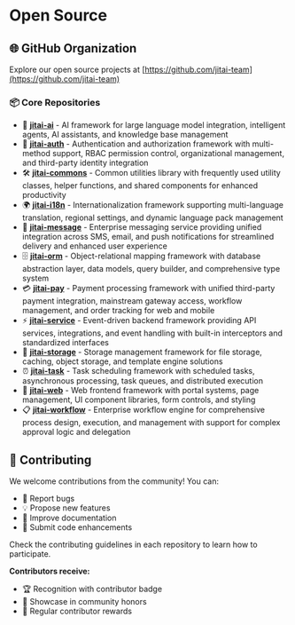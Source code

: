 # Open Source

## 🌐 GitHub Organization

Explore our open source projects at [https://github.com/jitai-team](https://github.com/jitai-team)

### 📦 Core Repositories

- 🤖 **[jitai-ai](https://github.com/jitai-team/jitai-ai)** - AI framework for large language model integration, intelligent agents, AI assistants, and knowledge base management
- 🔐 **[jitai-auth](https://github.com/jitai-team/jitai-auth)** - Authentication and authorization framework with multi-method support, RBAC permission control, organizational management, and third-party identity integration
- 🛠️ **[jitai-commons](https://github.com/jitai-team/jitai-commons)** - Common utilities library with frequently used utility classes, helper functions, and shared components for enhanced productivity
- 🌍 **[jitai-i18n](https://github.com/jitai-team/jitai-i18n)** - Internationalization framework supporting multi-language translation, regional settings, and dynamic language pack management
- 📨 **[jitai-message](https://github.com/jitai-team/jitai-message)** - Enterprise messaging service providing unified integration across SMS, email, and push notifications for streamlined delivery and enhanced user experience
- 🗄️ **[jitai-orm](https://github.com/jitai-team/jitai-orm)** - Object-relational mapping framework with database abstraction layer, data models, query builder, and comprehensive type system
- 💳 **[jitai-pay](https://github.com/jitai-team/jitai-pay)** - Payment processing framework with unified third-party payment integration, mainstream gateway access, workflow management, and order tracking for web and mobile
- ⚡ **[jitai-service](https://github.com/jitai-team/jitai-service)** - Event-driven backend framework providing API services, integrations, and event handling with built-in interceptors and standardized interfaces
- 💾 **[jitai-storage](https://github.com/jitai-team/jitai-storage)** - Storage management framework for file storage, caching, object storage, and template engine solutions
- ⏰ **[jitai-task](https://github.com/jitai-team/jitai-task)** - Task scheduling framework with scheduled tasks, asynchronous processing, task queues, and distributed execution
- 🎨 **[jitai-web](https://github.com/jitai-team/jitai-web)** - Web frontend framework with portal systems, page management, UI component libraries, form controls, and styling
- 📋 **[jitai-workflow](https://github.com/jitai-team/jitai-workflow)** - Enterprise workflow engine for comprehensive process design, execution, and management with support for complex approval logic and delegation

## 📖 Contributing

We welcome contributions from the community! You can:
- 🐛 Report bugs
- 💡 Propose new features
- 📝 Improve documentation
- 🔧 Submit code enhancements

Check the contributing guidelines in each repository to learn how to participate.

**Contributors receive:**
- 🏆 Recognition with contributor badge
- 📢 Showcase in community honors
- 🎁 Regular contributor rewards
